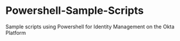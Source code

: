 # Powershell-Sample-Scripts
Sample scripts using Powershell  for Identity Management on the Okta Platform
